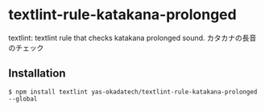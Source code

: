 # textlint-rule-katakana-prolonged
textlint: textlint rule that checks katakana prolonged sound. カタカナの長音のチェック

## Installation

```
$ npm install textlint yas-okadatech/textlint-rule-katakana-prolonged --global
```
